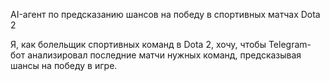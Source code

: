 AI-агент по предсказанию шансов на победу в спортивных матчах Dota 2

Я, как болельщик спортивных команд в Dota 2, хочу, чтобы Telegram-бот анализировал последние матчи нужных команд, предсказывая шансы на победу в игре.
